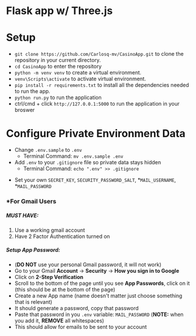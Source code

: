 # Flask app w/ Three.js

# Setup
* `git clone https://github.com/Carlosq-mv/CasinoApp.git` to clone the repository in your current directory.
* `cd CasinoApp` to enter the repository 
* `python -m venv venv` to create a virtual environment.  
* `venv\Scripts\activate` to activate virtual environment.  
* `pip install -r requirements.txt` to install all the dependencies needed to run the app.
* `python run.py` to run the application
* ctrl/cmd + click `http://127.0.0.1:5000` to run the application in your broswer

# Configure Private Environment Data
- Change `.env.sample` to `.env` 
    - Terminal Command: `mv .env.sample .env` 
- Add `.env` to your `.gitignore` file so private data stays hidden   
    - Terminal Command: `echo ".env" >> .gitignore` 
* Set your own `SECRET_KEY`, `SECURITY_PASSWORD_SALT`, *`MAIL_USERNAME`, *`MAIL_PASSWORD`
### ***For Gmail Users**
##### **MUST HAVE:**  
1. Use a working gmail account
2. Have 2 Factor Authentication turned on  

##### Setup App Password:
* (**DO NOT** use your personal Gmail password, it will not work)
* Go to your Gmail **Account** -> **Security** -> **How you sign in to Google**
* Click on **2-Step Verification**
* Scroll to the bottom of the page until you see **App Passwords**, click on it (this should be at the bottom of the page)
* Create a new App name (name doesn't matter just choose something that is relevant)
* It should generate a password, copy that password
* Paste that password in you `.env` variable: `MAIL_PASSWORD` (**NOTE:** when you add it, **REMOVE** all whitespaces)
* This should allow for emails to be sent to your account